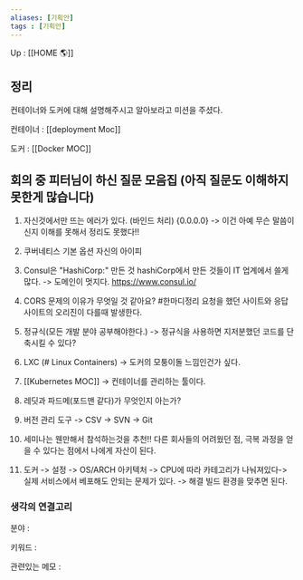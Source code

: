 ```yaml
---
aliases: [기획안]
tags : [기획안]
---
```


Up : [[HOME 🌎]]

## 정리

컨테이너와 도커에 대해 설명해주시고 알아보라고 미션을 주셨다.

컨테이너 : [[deployment Moc]]

도커 : [[Docker MOC]]



## 회의 중 피터님이 하신 질문 모음집 (아직 질문도 이해하지 못한게 많습니다)

1.  자신것에서만 뜨는 에러가 있다. (바인드 처리) {0.0.0.0}
-> 이건 아예 무슨 말씀이신지 이해를 못해서 정리도 못했다!! 

2.   쿠버네티스 기본 옵션 자신의 아이피

3. Consul은 "HashiCorp:" 만든 것 hashiCorp에서 만든 것들이 IT 업계에서 쓸게 많다.
-> 도메인이 멋지다. https://www.consul.io/

4. CORS 문제의 이유가 무엇일 것 같아요?
#한마디정리 요청을 했던 사이트와 응답 사이트의 오리진이 다를때 발생한다.

5.  정규식(모든 개발 분야 공부해야한다.)
-> 정규식을 사용하면 지저분했던 코드를 단축시킬 수 있다?

6. LXC (# Linux Containers)
-> 도커의 모퉁이돌 느낌인건가 싶다. 

7. [[Kubernetes MOC]]
->   컨테이너를 관리하는 툴이다.

8. 레딧과 파드메(포드맨 같다)가 무엇인지 아는가?

9. 버전 관리 도구 
-> CSV -> SVN  -> Git

10. 세미나는 웬만해서 참석하는것을 추천!! 다른 회사들의 어려웠던 점, 극복 과정을 얻을 수 있다는 점에서 나에게 자산이 된다. 

11.  도커 -> 설정 -> OS/ARCH 아키텍처 -> CPU에 따라 카테고리가 나눠져있다-> 실제 서비스에서 베포해도 안되는 문제가 있다. -> 해결 빌드 환경을 맞추면 된다. 









### 생각의 연결고리
분야 :

키워드 :

관련있는 메모 :
